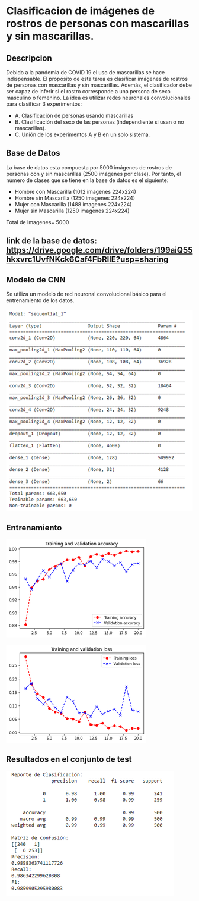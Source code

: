 # Clasificacion de imágenes de rostros de personas con mascarillas y sin mascarillas.

## Descripcion 

Debido a la pandemia de COVID 19 el uso de mascarillas se hace indispensable. El propósito de
esta tarea es clasificar imágenes de rostros de personas con mascarillas y sin mascarillas. Además,
el clasificador debe ser capaz de inferir si el rostro corresponde a una persona de sexo masculino o
femenino. La idea es utilizar redes neuronales convolucionales para clasificar 3 experimentos:
* A. Clasificación de personas usando mascarillas
* B. Clasificación del sexo de las personas (independiente si usan o no mascarillas).
* C. Unión de los experimentos A y B en un solo sistema.

## Base de Datos

La base de datos esta compuesta por 5000 imágenes de rostros de personas con y sin mascarillas (2500
imágenes por clase). Por tanto, el número de clases que se tiene en la base de datos es el siguiente:

* Hombre con Mascarilla (1012 imagenes 224x224)
* Hombre sin Mascarilla (1250 imagenes 224x224)
* Mujer con Mascarilla (1488 imagenes 224x224)
* Mujer sin Mascarilla (1250 imagenes 224x224)

Total de Imagenes= 5000 

## link de la base de datos: https://drive.google.com/drive/folders/199aiQ55hkxvrc1UvfNKck6Caf4FbRlIE?usp=sharing

##  Modelo de CNN

Se utiliza un modelo de red neuronal convolucional básico para el entrenamiento de los datos. 
<br>
<br>
<img src="https://github.com/sramirezaraya/deteccion-mascarilla/blob/main/modelo.PNG">

## Entrenamiento

<img src="https://github.com/sramirezaraya/deteccion-mascarilla/blob/main/accuracy.png">
<br>
<br>
<img src="https://github.com/sramirezaraya/deteccion-mascarilla/blob/main/loss.png">

## Resultados en el conjunto de test

<img src="https://github.com/sramirezaraya/deteccion-mascarilla/blob/main/confusion.PNG">
